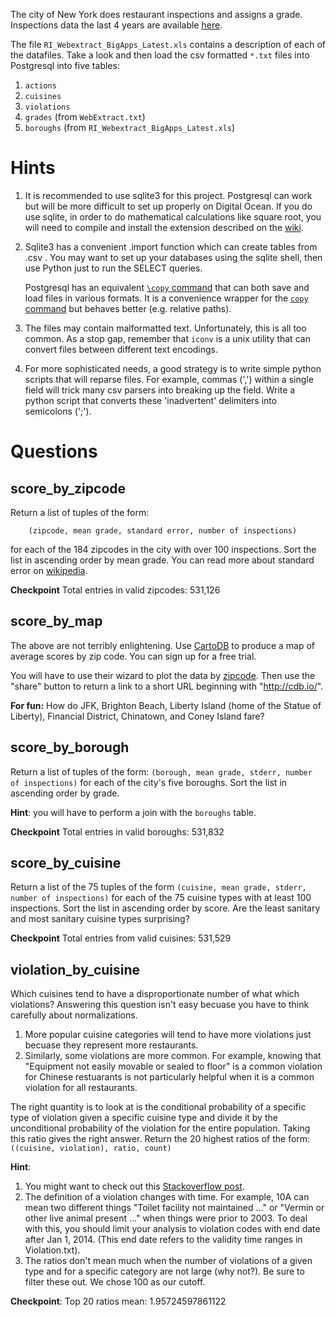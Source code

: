 The city of New York does restaurant inspections and assigns a grade.
Inspections data the last 4 years are available
[here](https://s3.amazonaws.com/thedataincubator/coursedata/nyc_inspection_data.zip).

The file `RI_Webextract_BigApps_Latest.xls` contains a description of each of
the datafiles.  Take a look and then load the csv formatted `*.txt` files into
Postgresql into five tables:
1. `actions`
2. `cuisines`
3. `violations`
4. `grades` (from `WebExtract.txt`)
5. `boroughs` (from `RI_Webextract_BigApps_Latest.xls`)

# Hints
1. It is recommended to use sqlite3 for this project. Postgresql can work but
   will be more difficult to set up properly on Digital Ocean. If you do use
   sqlite, in order to do mathematical calculations like square root, you will
   need to compile and install the extension described on the
   [wiki](https://sites.google.com/a/thedataincubator.com/the-data-incubator-wiki/course-information-and-logistics/getting-started/setup).
2. Sqlite3 has a convenient .import function which can create tables from .csv .
   You may want to set up your databases using the sqlite shell, then use Python
   just to run the SELECT queries.

   Postgresql has an equivalent [`\copy`
   command](http://www.postgresql.org/docs/9.2/static/app-psql.html#APP-PSQL-META-COMMANDS-COPY)
   that can both save and load files in various formats.  It is a convenience
   wrapper for the [`copy`
   command](http://www.postgresql.org/docs/9.2/static/sql-copy.html) but
   behaves better (e.g. relative paths).
3. The files may contain malformatted text.  Unfortunately, this is all too
   common.  As a stop gap, remember that `iconv` is a unix utility that can
   convert files between different text encodings.
4. For more sophisticated needs, a good strategy is to write simple python
   scripts that will reparse files.  For example, commas (',') within a single
   field will trick many csv parsers into breaking up the field.  Write a
   python script that converts these 'inadvertent' delimiters into semicolons
   (';').

# Questions

## score_by_zipcode
Return a list of tuples of the form:
```
    (zipcode, mean grade, standard error, number of inspections)
```
for each of the 184 zipcodes in the city with over 100 inspections. Sort the
list in ascending order by mean grade. You can read more about standard error
on [wikipedia](http://en.wikipedia.org/wiki/Standard_error).

**Checkpoint**
Total entries in valid zipcodes: 531,126

## score_by_map
The above are not terribly enlightening.  Use [CartoDB](http://cartodb.com/)
to produce a map of average scores by zip code.  You can sign up for a free
trial.

You will have to use their wizard to plot the data by
[zipcode](http://docs.cartodb.com/cartodb-editor.html#geocoding-data).  Then
use the "share" button to return a link to a short URL beginning with
"http://cdb.io/".

**For fun:** How do JFK, Brighton Beach, Liberty Island (home of the Statue of
Liberty), Financial District, Chinatown, and Coney Island fare?

## score_by_borough
Return a list of tuples of the form:
    ```
    (borough, mean grade, stderr, number of inspections)
    ```
for each of the city's five boroughs. Sort the list in ascending order by grade.

**Hint**: you will have to perform a join with the `boroughs` table.

**Checkpoint**
Total entries in valid boroughs: 531,832

## score_by_cuisine
Return a list of the 75 tuples of the form
    ```
    (cuisine, mean grade, stderr, number of inspections)
    ```
for each of the 75 cuisine types with at least 100 inspections. Sort the list 
in ascending order by score. Are the least sanitary and most sanitary cuisine
types surprising?

**Checkpoint**
Total entries from valid cuisines: 531,529

## violation_by_cuisine
Which cuisines tend to have a disproportionate number of what which violations?
Answering this question isn't easy becuase you have to think carefully about
normalizations.

1. More popular cuisine categories will tend to have more violations just
   becuase they represent more restaurants.
2. Similarly, some violations are more common.  For example, knowing that
   "Equipment not easily movable or sealed to floor" is a common violation for
   Chinese restuarants is not particularly helpful when it is a common
   violation for all restaurants.

The right quantity is to look at is the conditional probability of a specific
type of violation given a specific cuisine type and divide it by the
unconditional probability of the violation for the entire population. Taking
this ratio gives the right answer.  Return the 20 highest ratios of the form:
    ```
    ((cuisine, violation), ratio, count)
    ```

**Hint**:
1. You might want to check out this [Stackoverflow
   post](http://stackoverflow.com/questions/972877/calculate-frequency-using-sql).
2. The definition of a violation changes with time.  For example, 10A can mean
   two different things "Toilet facility not maintained ..." or "Vermin or
   other live animal present ..." when things were prior to 2003. To deal with
   this, you should limit your analysis to violation codes with end date after
   Jan 1, 2014. (This end date refers to the validity time ranges in
   Violation.txt).
3. The ratios don't mean much when the number of violations of a given type and
   for a specific category are not large (why not?).  Be sure to filter these
   out.  We chose 100 as our cutoff.

**Checkpoint**:
Top 20 ratios mean: 1.95724597861122
